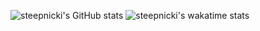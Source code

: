![steepnicki's GitHub stats](https://github-readme-stats.vercel.app/api?username=steepnicki&show_icons=true&theme=tokyonight&count_private=true&hide_title=true&border_color=2f373d)
![steepnicki's wakatime stats](https://github-readme-stats.vercel.app/api/wakatime?username=steepnicki&hide_title=true&langs_count=8)


